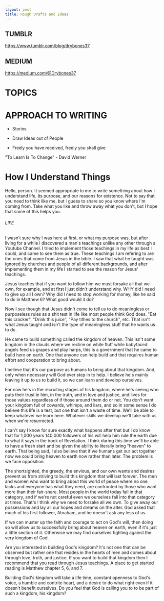 ```yaml
--- 
layout: post
title: Rough Drafts and Ideas 
---
```


## TUMBLR
https://www.tumblr.com/blog/drybones37

## MEDIUM 
https://medium.com/@Drybones37


# TOPICS






# APPROACH TO WRITING

- Stories

- Draw Ideas out of People

- Freely you have received, freely you shall give

"To Learn Is To Change" - David Werner




# How I Understand Things

Hello, person. It seemed appropriate to me to write something about how I understand life, its purpose, and our reasons for existence. Not to say that you need to think like me, but I guess to share so you know where I'm coming from. Take what you like and throw away what you don't, but I hope that some of this helps you.

###### LIFE

I wasn't sure why I was here at first, or what my purpose was, but after living for a while I discovered a man's teachings unlike any other through a Youtube Channel.
I tried to implement those teachings in my life as best I could, and came to see them as true. These teachings I am refering to are the ones that come from Jesus in the bible.
I saw that what he taught was ignored by churches and people of all different backgrounds, and after implementing them in my life I started to see the reason for Jesus' teachings.

Jesus teaches that if you want to follow him we must forsake all that we own, for example, and at first I just didn't understand why. WHY did I need to give up all I own? Why did I need to stop working for money, like he said to do in Matthew 6? What good would it do?

Now I see though that Jesus didn't come to tell us to do meaningless or purposeless rules as a shit test in life like most people think God does. "Eat this cracker", "Drink this juice", "Pay tithes to the church", etc. That isn't what Jesus taught and isn't the type of meaningless stuff that he wants us to do.

He came to build something called the kingdom of heaven. This isn't some kingdom in the clouds where we recline on white fluff while babyfaced angels feed us grapes and play harps, this is a government that he came to build here on earth. One that anyone can help build and that requires human effort and cooperation to bring about.

I believe that it's our purpose as humans to bring about that kingdom. And, only when necessary will God ever step in to help. I believe he's mainly leaving it up to us to build it, so we can learn and develop ourselves.

For now he's in the recruiting stages of his kingdom, where he's seeing who puts their trust in him, in the truth, and in love and justice, and lives for those values regardless of if those around them do or not. You don't want your kingdom full of cowards, whimps, and liars, and so in some sense I do believe this life is a test, but one that isn't a waste of time. We'll be able to keep whatever we learn here. Whatever skills we develop we'll take with us when we're resurrected.

I can't say I know for sure exactly what happens after that but I do know that for 1,000 years 140,000 followers of his will help him rule the earth due to what it says in the book of Revelation. I think during this time we'll be able to have a fresh start and be given the ability to literally bring "heaven" to earth. That being said, I also believe that if we humans get our act together now we could bring heaven to earth now rather than later. The problem is we face opposition.

The shortsighted, the greedy, the envious, and our own wants and desires prevent us from striving to build this kingdom that will last forever. The men and women who want to bring about this world of peace where no one lacks and everyone has what they need, are confronted by those who want more than their fair-share. 
Most people in the world today fall in that category, and if we're not careful even we ourselves fall into that category at times.
That's I think why we need to forsake all we own. To give away our possessions and lay all our hopes and dreams on the alter. God asked that much of his first follower, Abraham, and he doesn't ask any less of us.

If we can muster up the faith and courage to act on God's will, then doing so will allow us to successfully bring about heaven on earth, even if it's just a little section of it. Otherwise we may find ourselves fighting against the very kingdom of God.

Are you interested in building God's kingdom? It's not one that can be observed but rather one that resides in the hearts of men and comes about through love, truth, and justice. If you want to build that kingdom then I recommend that you read through Jesus teachings. A place to get started reading is Matthew chapter 5, 6, and 7.

Building God's kingdom will take a life time, constant openness to God's voice, a humble and contrite heart, and a desire to do what right even if it doesn't benefit ourselves. Do you feel that God is calling you to to be part of such a kingdom, his kingdom?




















